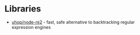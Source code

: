 # Libraries

* [uhop/node-re2](https://github.com/uhop/node-re2) - fast, safe alternative to backtracking regular expression engines